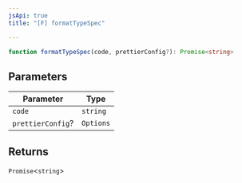 ```yaml
---
jsApi: true
title: "[F] formatTypeSpec"

---
```

```ts
function formatTypeSpec(code, prettierConfig?): Promise<string>
```

## Parameters

| Parameter | Type |
| ------ | ------ |
| `code` | `string` |
| `prettierConfig`? | `Options` |

## Returns

`Promise`<`string`\>

